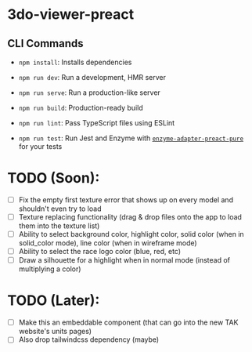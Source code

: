 # 3do-viewer-preact

## CLI Commands

- `npm install`: Installs dependencies

- `npm run dev`: Run a development, HMR server

- `npm run serve`: Run a production-like server

- `npm run build`: Production-ready build

- `npm run lint`: Pass TypeScript files using ESLint

- `npm run test`: Run Jest and Enzyme with
  [`enzyme-adapter-preact-pure`](https://github.com/preactjs/enzyme-adapter-preact-pure) for
  your tests

# TODO (Soon):

- [ ] Fix the empty first texture error that shows up on every model and shouldn't even try to load
- [ ] Texture replacing functionality (drag & drop files onto the app to load them into the texture list)
- [ ] Ability to select background color, highlight color, solid color (when in solid_color mode), line color (when in wireframe mode)
- [ ] Ability to select the race logo color (blue, red, etc)
- [ ] Draw a silhouette for a highlight when in normal mode (instead of multiplying a color)

# TODO (Later):

- [ ] Make this an embeddable component (that can go into the new TAK website's units pages)
- [ ] Also drop tailwindcss dependency (maybe)
